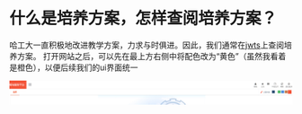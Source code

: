 # 什么是培养方案，怎样查阅培养方案？

哈工大一直积极地改进教学方案，力求与时俱进。因此，我们通常在[jwts](http://jwts.hit.edu.cn)上查阅培养方案。
打开网站之后，可以先在最上方右侧中将配色改为“黄色”（虽然我看着是橙色），以便后续我们的ui界面统一

![jwts-ui](jwts-ui.png)

